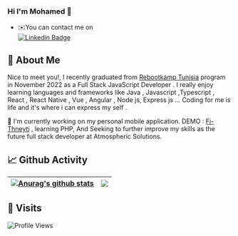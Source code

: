 ### Hi I'm Mohamed 👋
* ✉️You can contact me on  
[![Linkedin Badge](https://img.shields.io/badge/-MohamedZhioua-blue?style=flat-square&logo=Linkedin&logoColor=white&link=https://www.linkedin.com/in/mohamed-zhioua-18873b196/)](https://www.linkedin.com/in/mohamed-zhioua-18873b196/)

## 🚀 About Me 

Nice to meet you!, I recently graduated from [Rebootkamp Tunisia](https://github.com/RBK-TN)  program in November 2022  as a Full Stack JavaScript Developer .
I really enjoy learning languages and frameworks like Java , Javascript ,Typescript , React , React Native , Vue , Angular , Node js, Express js ... 
Coding for me is life and it's where i can express my self .

🔭 I'm currently working on my personal mobile application. DEMO : [Fi-Thneyti](https://www.youtube.com/watch?v=BdMUXa9pMNA) , learning  PHP, And Seeking to further improve my skills as the future full stack developer at Atmospheric Solutions.

## 📈 Github Activity 
| <a href="https://github.com/anuraghazra/github-readme-stats"><img align="center" src="https://github-readme-stats.vercel.app/api?username=mohamedzhioua&show_icons=true&include_all_commits=true&count_private=true&hide_border=true" alt="Anurag's github stats" /></a> | <a href="https://github.com/anuraghazra/github-readme-stats"><img align="center" src="https://github-readme-stats.vercel.app/api/top-langs/?username=mohamedzhioua&layout=compact&theme=buefy&hide_border=true" /></a> |
| ------------- | ------------- |

   
## 👀 Visits
![Profile Views](https://komarev.com/ghpvc/?username=mohamedzhioua&color=blue)


